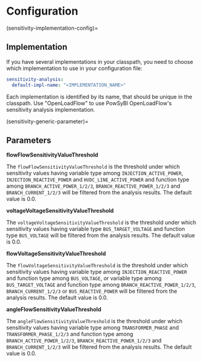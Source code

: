 # Configuration

(sensitivity-implementation-config)=
## Implementation
If you have several implementations in your classpath, you need to choose which implementation to use in your configuration file:
```yaml
sensitivity-analysis:
  default-impl-name: "<IMPLEMENTATION_NAME>"
```

Each implementation is identified by its name, that should be unique in the classpath.
Use "OpenLoadFlow" to use PowSyBl OpenLoadFlow's sensitivity analysis implementation.

(sensitivity-generic-parameter)=
## Parameters

**flowFlowSensitivityValueThreshold**  

The `flowFlowSensitivityValueThreshold` is the threshold under which sensitivity values having variable type among
`INJECTION_ACTIVE_POWER`, `INJECTION_REACTIVE_POWER` and `HVDC_LINE_ACTIVE_POWER` and function type among
`BRANCH_ACTIVE_POWER_1/2/3`, `BRANCH_REACTIVE_POWER_1/2/3` and `BRANCH_CURRENT_1/2/3` will be filtered from the
analysis results. The default value is 0.0.

**voltageVoltageSensitivityValueThreshold**  

The `voltageVoltageSensitivityValueThreshold` is the threshold under which sensitivity values having variable type
`BUS_TARGET_VOLTAGE` and function type `BUS_VOLTAGE` will be filtered from the analysis results. The default value is 0.0.

**flowVoltageSensitivityValueThreshold**  

The `flowVoltageSensitivityValueThreshold` is the threshold under which sensitivity values having variable type among
`INJECTION_REACTIVE_POWER` and function type among `BUS_VOLTAGE`, or variable type among `BUS_TARGET_VOLTAGE` and function type among
`BRANCH_REACTIVE_POWER_1/2/3`, `BRANCH_CURRENT_1/2/3` or `BUS_REACTIVE_POWER` will be filtered from the analysis results. The default value is 0.0.

**angleFlowSensitivityValueThreshold**  

The `angleFlowSensitivityValueThreshold` is the threshold under which sensitivity values having variable type among
`TRANSFORMER_PHASE` and `TRANSFORMER_PHASE_1/2/3` and function type among `BRANCH_ACTIVE_POWER_1/2/3`, `BRANCH_REACTIVE_POWER_1/2/3`
and `BRANCH_CURRENT_1/2/3` will be filtered from the analysis results. The default value is 0.0.